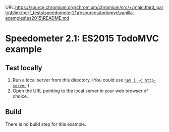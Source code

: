 URL:https://source.chromium.org/chromium/chromium/src/+/main:third_party\blink\perf_tests\speedometer21\resources\todomvc\vanilla-examples\es2015\README.md
# Speedometer 2.1: ES2015 TodoMVC example

## Test locally

1. Run a local server from this directory. (You could use [`npm i -g http-server`](https://github.com/indexzero/http-server).)
2. Open the URL pointing to the local server in your web browser of choice.

## Build

There is no build step for this example.
